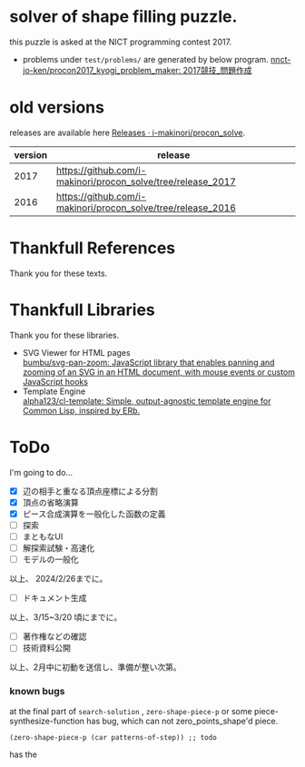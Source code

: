 
# solver of shape filling puzzle.

this puzzle is asked at the NICT programming contest 2017.



- problems under `test/problems/` are generated by below program.
  [nnct-jo-ken/procon2017_kyogi_problem_maker: 2017競技_問題作成](https://github.com/nnct-jo-ken/procon2017_kyogi_problem_maker/)


# old versions

releases are available here [Releases · i-makinori/procon_solve](https://github.com/i-makinori/procon_solve/releases/).

| version | release                                                      |
|---------|--------------------------------------------------------------|
| 2017    | https://github.com/i-makinori/procon_solve/tree/release_2017 |
| 2016    | https://github.com/i-makinori/procon_solve/tree/release_2016 |


# Thankfull References

Thank you for these texts.

# Thankfull Libraries

Thank you for these libraries.

- SVG Viewer for HTML pages  
  [bumbu/svg-pan-zoom: JavaScript library that enables panning and zooming of an SVG in an HTML document, with mouse events or custom JavaScript hooks](https://github.com/bumbu/svg-pan-zoom)
- Template Engine  
  [alpha123/cl-template: Simple, output-agnostic template engine for Common Lisp, inspired by ERb.](https://github.com/alpha123/cl-template/)


# ToDo

I'm going to do...

- [X] 辺の相手と重なる頂点座標による分割
- [X] 頂点の省略演算
- [X] ピース合成演算を一般化した函数の定義
- [ ] 探索
- [ ] まともなUI
- [ ] 解探索試験・高速化
- [ ] モデルの一般化

以上、 2024/2/26までに。

- [ ] ドキュメント生成

以上、3/15~3/20 頃にまでに。

- [ ] 著作権などの確認
- [ ] 技術資料公開

以上、2月中に初動を送信し、準備が整い次第。


### known bugs

at the final part of `search-solution` , `zero-shape-piece-p` or some piece-synthesize-function has bug, which can not zero_points_shape'd piece.

`(zero-shape-piece-p (car patterns-of-step)) ;; todo`


has the 
